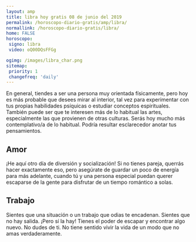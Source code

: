 ```yaml
---
layout: amp
title: libra hoy gratis 08 de junio del 2019 
permalink: /horoscopo-diario-gratis/amp/libra/
normallink: /horoscopo-diario-gratis/libra/
home: FALSE
horoscopo:
 signo: libra
 video: oQ00DQsFFGg

ogimg: /images/libra_char.png
sitemap:
 priority: 1
 changefreq: 'daily'
---
```



En general, tiendes a ser una persona muy orientada físicamente, pero hoy es más probable que desees mirar al interior, tal vez para experimentar con tus propias habilidades psíquicas o estudiar conceptos espirituales. También puede ser que te interesen más de lo habitual las artes, especialmente las que provienen de otras culturas. Serás hoy mucho más contemplativo/a de lo habitual. Podría resultar esclarecedor anotar tus pensamientos.

## Amor

¡He aquí otro día de diversión y socialización! Si no tienes pareja, querrás hacer exactamente eso, pero asegúrate de guardar un poco de energía para más adelante, cuando tú y una persona especial puedan querer escaparse de la gente para disfrutar de un tiempo romántico a solas.

## Trabajo

Sientes que una situación o un trabajo que odias te encadenan. Sientes que no hay salida. ¡Pero sí la hay! Tienes el poder de escapar y encontrar algo nuevo. No dudes de ti. No tiene sentido vivir la vida de un modo que no amas verdaderamente.